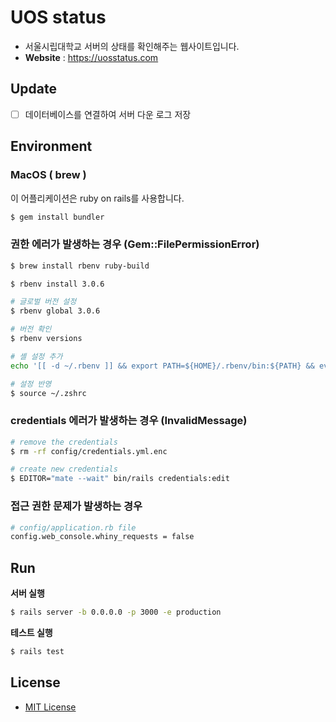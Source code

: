 # UOS status

- 서울시립대학교 서버의 상태를 확인해주는 웹사이트입니다.
- **Website** : https://uosstatus.com

## Update

- [ ] 데이터베이스를 연결하여 서버 다운 로그 저장

## Environment

### MacOS ( brew )

이 어플리케이션은 ruby on rails를 사용합니다.

```bash
$ gem install bundler
```

### 권한 에러가 발생하는 경우 (Gem::FilePermissionError)

```bash
$ brew install rbenv ruby-build

$ rbenv install 3.0.6

# 글로벌 버전 설정
$ rbenv global 3.0.6

# 버전 확인
$ rbenv versions

# 셸 설정 추가
echo '[[ -d ~/.rbenv ]] && export PATH=${HOME}/.rbenv/bin:${PATH} && eval "$(rbenv init -)"' >> ~/.zshrc

# 설정 반영
$ source ~/.zshrc
```

### credentials 에러가 발생하는 경우 (InvalidMessage)

```bash
# remove the credentials
$ rm -rf config/credentials.yml.enc

# create new credentials
$ EDITOR="mate --wait" bin/rails credentials:edit
```

### 접근 권한 문제가 발생하는 경우

```bash
# config/application.rb file
config.web_console.whiny_requests = false
```

## Run

**서버 실행**

```bash
$ rails server -b 0.0.0.0 -p 3000 -e production
```

**테스트 실행**

```bash
$ rails test
```

## License

- [MIT License](https://opensource.org/license/mit/)
